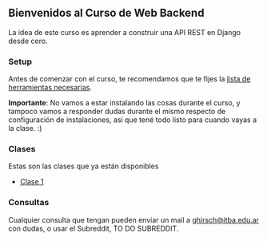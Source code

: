 ## Bienvenidos al Curso de Web Backend

La idea de este curso es aprender a construir una API REST en Django desde cero.

### Setup

Antes de comenzar con el curso, te recomendamos que te fijes la [lista de herramientas necesarias](clases/clase-setup.md). 

**Importante**: No vamos a estar instalando las cosas durante el curso, y tampoco vamos a responder dudas durante el mismo respecto de configuración de instalaciones, así que tené todo listo para cuando vayas a la clase. :)

### Clases

Estas son las clases que ya están disponibles
- [Clase 1](clases/clase-1.md)

### Consultas

Cualquier consulta que tengan pueden enviar un mail a ghirsch@itba.edu.ar con dudas, o usar el Subreddit, TO DO SUBREDDIT.